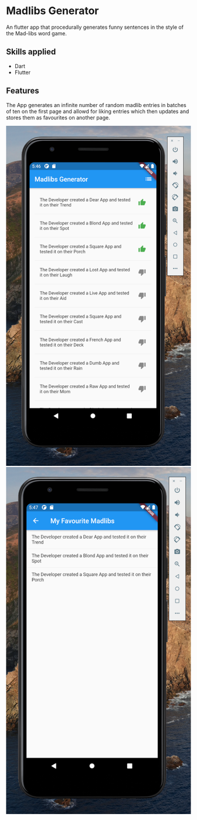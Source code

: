 # Madlibs Generator 

An flutter app that procedurally generates funny sentences in the style of the Mad-libs word game.

## Skills applied
- Dart
- Flutter

## Features 

The App generates an infinite number of random madlib entries in batches of ten on the first page and allowd for liking entries which then updates and stores them as favourites on another page.

<img src="madlibs-mainpage.png"> <img src="madlibs-favouritespage.png">

